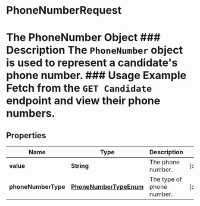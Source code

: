 

# PhoneNumberRequest

# The PhoneNumber Object ### Description The `PhoneNumber` object is used to represent a candidate's phone number.  ### Usage Example Fetch from the `GET Candidate` endpoint and view their phone numbers.

## Properties

Name | Type | Description | Notes
------------ | ------------- | ------------- | -------------
**value** | **String** | The phone number. |  [optional]
**phoneNumberType** | [**PhoneNumberTypeEnum**](PhoneNumberTypeEnum.md) | The type of phone number. |  [optional]



